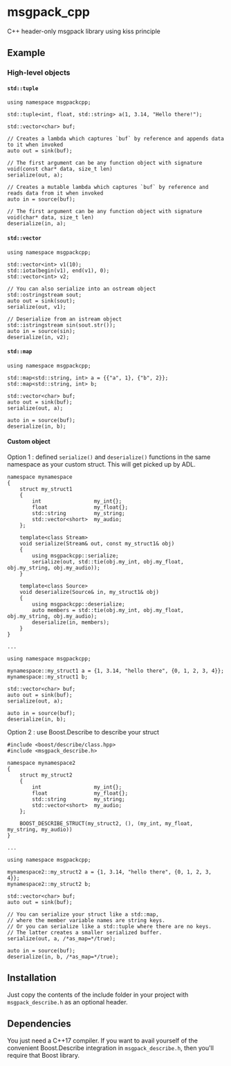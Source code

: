 # msgpack_cpp
C++ header-only msgpack library using kiss principle

## Example

### High-level objects

#### `std::tuple`

```
using namespace msgpackcpp;

std::tuple<int, float, std::string> a(1, 3.14, "Hello there!");

std::vector<char> buf;

// Creates a lambda which captures `buf` by reference and appends data to it when invoked
auto out = sink(buf); 

// The first argument can be any function object with signature void(const char* data, size_t len)
serialize(out, a);

// Creates a mutable lambda which captures `buf` by reference and reads data from it when invoked
auto in = source(buf); 

// The first argument can be any function object with signature void(char* data, size_t len)
deserialize(in, a);
```

#### `std::vector`

```
using namespace msgpackcpp;

std::vector<int> v1(10);
std::iota(begin(v1), end(v1), 0);
std::vector<int> v2;

// You can also serialize into an ostream object
std::ostringstream sout;
auto out = sink(sout);
serialize(out, v1);

// Deserialize from an istream object
std::istringstream sin(sout.str());
auto in = source(sin);
deserialize(in, v2);
```

#### `std::map`

```
using namespace msgpackcpp;

std::map<std::string, int> a = {{"a", 1}, {"b", 2}};
std::map<std::string, int> b;

std::vector<char> buf;
auto out = sink(buf);
serialize(out, a);

auto in = source(buf);
deserialize(in, b);
```

#### Custom object

Option 1 : defined `serialize()` and `deserialize()` functions in the same namespace as your custom struct. This will get picked up by ADL.

```
namespace mynamespace
{
    struct my_struct1
    {
        int                 my_int{};
        float               my_float{};
        std::string         my_string;
        std::vector<short>  my_audio;
    };

    template<class Stream>
    void serialize(Stream& out, const my_struct1& obj)
    {
        using msgpackcpp::serialize;
        serialize(out, std::tie(obj.my_int, obj.my_float, obj.my_string, obj.my_audio));
    }

    template<class Source>
    void deserialize(Source& in, my_struct1& obj)
    {
        using msgpackcpp::deserialize;
        auto members = std::tie(obj.my_int, obj.my_float, obj.my_string, obj.my_audio);
        deserialize(in, members);
    }   
}

...

using namespace msgpackcpp;

mynamespace::my_struct1 a = {1, 3.14, "hello there", {0, 1, 2, 3, 4}};
mynamespace::my_struct1 b;

std::vector<char> buf;
auto out = sink(buf);
serialize(out, a);

auto in = source(buf);
deserialize(in, b);
```

Option 2 : use Boost.Describe to describe your struct

```
#include <boost/describe/class.hpp>
#include <msgpack_describe.h>

namespace mynamespace2
{
    struct my_struct2
    {
        int                 my_int{};
        float               my_float{};
        std::string         my_string;
        std::vector<short>  my_audio;
    };

    BOOST_DESCRIBE_STRUCT(my_struct2, (), (my_int, my_float, my_string, my_audio)) 
}

...

using namespace msgpackcpp;

mynamespace2::my_struct2 a = {1, 3.14, "hello there", {0, 1, 2, 3, 4}};
mynamespace2::my_struct2 b;

std::vector<char> buf;
auto out = sink(buf);

// You can serialize your struct like a std::map, 
// where the member variable names are string keys. 
// Or you can serialize like a std::tuple where there are no keys. 
// The latter creates a smaller serialized buffer.
serialize(out, a, /*as_map=*/true); 

auto in = source(buf);
deserialize(in, b, /*as_map=*/true);
```

## Installation

Just copy the contents of the include folder in your project with `msgpack_describe.h` as an optional header.

## Dependencies

You just need a C++17 compiler. If you want to avail yourself of the convenient Boost.Describe integration in `msgpack_describe.h`, then you'll require that Boost library.